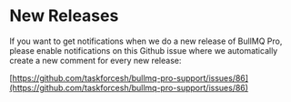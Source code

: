# New Releases

If you want to get notifications when we do a new release of BullMQ Pro, please enable notifications on this Github issue where we automatically create a new comment for every new release:

[https://github.com/taskforcesh/bullmq-pro-support/issues/86](https://github.com/taskforcesh/bullmq-pro-support/issues/86)
